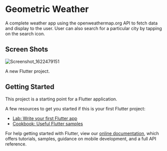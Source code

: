 # Geometric Weather
A complete weather app using the openweathermap.org API to fetch data and display to the user. User can also search for a particular city by tapping on the search icon. 

## Screen Shots

![Screenshot_1622479151](https://user-images.githubusercontent.com/64004539/120814142-34ecb500-c56c-11eb-8e1b-75504e4d7069.png)


A new Flutter project.

## Getting Started

This project is a starting point for a Flutter application.

A few resources to get you started if this is your first Flutter project:

- [Lab: Write your first Flutter app](https://flutter.dev/docs/get-started/codelab)
- [Cookbook: Useful Flutter samples](https://flutter.dev/docs/cookbook)

For help getting started with Flutter, view our
[online documentation](https://flutter.dev/docs), which offers tutorials,
samples, guidance on mobile development, and a full API reference.
